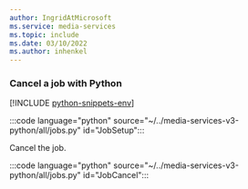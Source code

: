 ```yaml
---
author: IngridAtMicrosoft
ms.service: media-services
ms.topic: include
ms.date: 03/10/2022
ms.author: inhenkel
---
```


### Cancel a job with Python

[!INCLUDE [python-snippets-env](python-snippets-env.md)]

:::code language="python" source="~/../media-services-v3-python/all/jobs.py" id="JobSetup":::

Cancel the job.

:::code language="python" source="~/../media-services-v3-python/all/jobs.py" id="JobCancel":::
